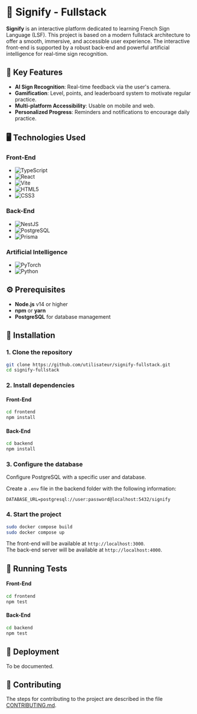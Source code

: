# 👐 Signify - Fullstack

**Signify** is an interactive platform dedicated to learning French Sign Language (LSF). This project is based on a modern fullstack architecture to offer a smooth, immersive, and accessible user experience. The interactive front-end is supported by a robust back-end and powerful artificial intelligence for real-time sign recognition.

## 🌟 Key Features

- **AI Sign Recognition**: Real-time feedback via the user's camera.
- **Gamification**: Level, points, and leaderboard system to motivate regular practice.
- **Multi-platform Accessibility**: Usable on mobile and web.
- **Personalized Progress**: Reminders and notifications to encourage daily practice.

## 🖥️ Technologies Used

### Front-End

- ![TypeScript](https://img.shields.io/badge/TypeScript-%23007ACC.svg?style=for-the-badge&logo=typescript&logoColor=white)
- ![React](https://img.shields.io/badge/React-%2361DAFB.svg?style=for-the-badge&logo=react&logoColor=black)
- ![Vite](https://img.shields.io/badge/Vite-%23646CFF.svg?style=for-the-badge&logo=vite&logoColor=white)
- ![HTML5](https://img.shields.io/badge/HTML5-%23E34F26.svg?style=for-the-badge&logo=html5&logoColor=white)
- ![CSS3](https://img.shields.io/badge/CSS3-%231572B6.svg?style=for-the-badge&logo=css3&logoColor=white)

### Back-End

- ![NestJS](https://img.shields.io/badge/NestJS-%23E0234E.svg?style=for-the-badge&logo=nestjs&logoColor=white)
- ![PostgreSQL](https://img.shields.io/badge/PostgreSQL-%23336791.svg?style=for-the-badge&logo=postgresql&logoColor=white)
- ![Prisma](https://img.shields.io/badge/Prisma-2D3748?style=for-the-badge&logo=Prisma&logoColor=white)

### Artificial Intelligence

- ![PyTorch](https://img.shields.io/badge/PyTorch-%23EE4C2C.svg?style=for-the-badge&logo=pytorch&logoColor=white)
- ![Python](https://img.shields.io/badge/Python-3670A0?style=for-the-badge&logo=python&logoColor=ffdd54)

## ⚙️ Prerequisites

- **Node.js** v14 or higher
- **npm** or **yarn**
- **PostgreSQL** for database management

## 🚀 Installation

### 1. Clone the repository

```bash
git clone https://github.com/utilisateur/signify-fullstack.git
cd signify-fullstack
```

### 2. Install dependencies

#### Front-End

```bash
cd frontend
npm install
```

#### Back-End

```bash
cd backend
npm install
```

### 3. Configure the database

Configure PostgreSQL with a specific user and database.

Create a `.env` file in the backend folder with the following information:

```env
DATABASE_URL=postgresql://user:password@localhost:5432/signify
```

### 4. Start the project

```bash
sudo docker compose build
sudo docker compose up
```

The front-end will be available at `http://localhost:3000`.  
The back-end server will be available at `http://localhost:4000`.  

## 🧪 Running Tests

#### Front-End

```bash
cd frontend
npm test
```

#### Back-End

```bash
cd backend
npm test
```

## 🚢 Deployment

To be documented.

## 👥 Contributing

The steps for contributing to the project are described in the file [CONTRIBUTING.md](https://github.com/EIP-TEK89/trio-signo-fullstack/blob/main/Contributing.md).
